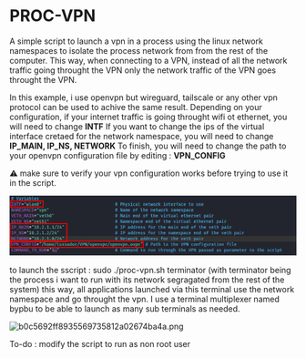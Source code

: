 # PROC-VPN
A simple script to launch a vpn in a process using the linux network namespaces to isolate the process network from
from the rest of the computer. This way, when connecting to a VPN, instead of all the network traffic going throught the
VPN only the network traffic of the VPN goes throught the VPN. 

In this example, i use openvpn but wireguard, tailscale or any other vpn protocol can be used to achive the same result.
Depending on your configuration, if your internet traffic is going throught wifi ot ethernet, you will need to change **INTF**
If you want to change the ips of the virtual interface cretaed for the network namespace, you will need to change **IP_MAIN, IP_NS, NETWORK**
To finish, you will need to change the path to your openvpn configuration file by editing : **VPN_CONFIG**

⚠️ make sure to verify your vpn configuration works before trying to use it in the script.

![56435a1c010225bc0807293ae1c94683.png](./56435a1c010225bc0807293ae1c94683.png)

to launch the sscript : sudo ./proc-vpn.sh terminator (with terminator being the process i want to run with its network segragated from the rest of the system)
this way, all applications launched via this terminal use the network namespace and go throught the vpn. I use a terminal multiplexer named bypbu to be able to launch as many sub terminals as needed.

![b0c5692ff8935569735812a02674ba4a.png](./b0c5692ff8935569735812a02674ba4a.png)

To-do : modify the script to run as non root user